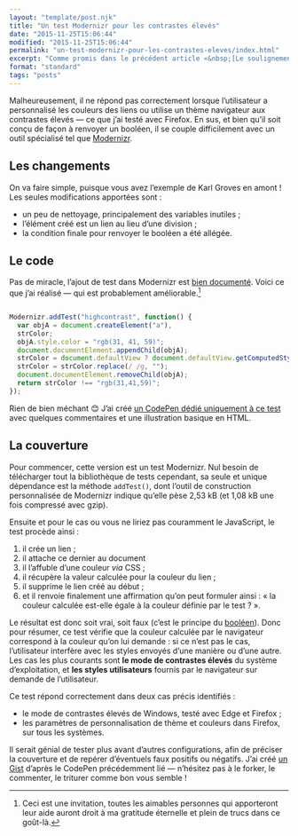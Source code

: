 ```yaml
---
layout: "template/post.njk"
title: "Un test Modernizr pour les contrastes élevés"
date: "2015-11-25T15:06:44"
modified: "2015-11-25T15:06:44"
permalink: "un-test-modernizr-pour-les-contrastes-eleves/index.html"
excerpt: "Comme promis dans le précédent article «&nbsp;[Le soulignement factice](http://www.ffoodd.fr/le-soulignement-factice/)&nbsp;», voici un portage sur Modernizr du test sur le mode contrastes élevés. Jʼattends votre avis&nbsp;!"
format: "standard"
tags: "posts"
---
```

Malheureusement, il ne répond pas correctement lorsque lʼutilisateur a personnalisé les couleurs des liens ou utilise un thème navigateur aux contrastes élevés —&nbsp;ce que jʼai testé avec Firefox. En sus, et bien quʼil soit conçu de façon à renvoyer un booléen, il se couple difficilement avec un outil spécialisé tel que [Modernizr](https://modernizr.com/).

## Les changements

On va faire simple, puisque vous avez lʼexemple de Karl Groves en amont&nbsp;! Les seules modifications apportées sont&nbsp;:

* un peu de nettoyage, principalement des variables inutiles&nbsp;;
* lʼélément créé est un lien au lieu dʼune division&nbsp;;
* la condition finale pour renvoyer le booléen a été allégée.

## Le code

Pas de miracle, lʼajout de test dans Modernizr est [bien documenté](https://modernizr.com/docs#modernizr-addtest). Voici ce que jʼai réalisé —&nbsp;qui est probablement améliorable.[^1]

[^1]: Ceci est une invitation, toutes les aimables personnes qui apporteront leur aide auront droit à ma gratitude éternelle et plein de trucs dans ce goût-là.



```javascript

Modernizr.addTest("highcontrast", function() {
  var objA = document.createElement("a"),
  strColor;
  objA.style.color = "rgb(31, 41, 59)";
  document.documentElement.appendChild(objA);
  strColor = document.defaultView ? document.defaultView.getComputedStyle(objA, null).color : objA.currentStyle.color;
  strColor = strColor.replace(/ /g, "");
  document.documentElement.removeChild(objA);
  return strColor !== "rgb(31,41,59)";
});
```

Rien de bien méchant&nbsp;😊 Jʼai créé [un CodePen dédié uniquement à ce test](http://codepen.io/ffoodd/pen/RWmmOO) avec quelques commentaires et une illustration basique en HTML.

## La couverture

Pour commencer, cette version est un test Modernizr. Nul besoin de télécharger tout la bibliothèque de tests cependant, sa seule et unique dépendance est la méthode `addTest()`, dont lʼoutil de construction personnalisée de Modernizr indique quʼelle pèse 2,53&nbsp;kB (et 1,08&nbsp;kB une fois compressé avec gzip).

Ensuite et pour le cas ou vous ne liriez pas couramment le JavaScript, le test procède ainsi&nbsp;:

1.  il crée un lien&nbsp;;
2.  il attache ce dernier au document&nbsp;
3.  il lʼaffuble dʼune couleur _via_ CSS&nbsp;;
4.  il récupère la valeur calculée pour la couleur du lien&nbsp;;
5.  il supprime le lien créé au début&nbsp;;
6.  et il renvoie finalement une affirmation quʼon peut formuler ainsi&nbsp;: «&nbsp;la couleur calculée est-elle égale à la couleur définie par le test&nbsp;?&nbsp;».

Le résultat est donc soit vrai, soit faux (cʼest le principe du [booléen](https://fr.wikipedia.org/wiki/Bool%C3%A9en)). Donc pour résumer, ce test vérifie que la couleur calculée par le navigateur correspond à la couleur quʼon lui demande&nbsp;: si ce nʼest pas le cas, lʼutilisateur interfère avec les styles envoyés dʼune manière ou dʼune autre. Les cas les plus courants sont **le mode de contrastes élevés** du système dʼexploitation, et **les styles utilisateurs** fournis par le navigateur sur demande de lʼutilisateur.

Ce test répond correctement dans deux cas précis identifiés&nbsp;:

* le mode de contrastes élevés de Windows, testé avec Edge et Firefox&nbsp;;
* les paramètres de personnalisation de thème et couleurs dans Firefox, sur tous les systèmes.

Il serait génial de tester plus avant dʼautres configurations, afin de préciser la couverture et de repérer dʼéventuels faux positifs ou négatifs. Jʼai créé [un Gist](https://gist.github.com/ffoodd/78f99204b5806e183574) dʼaprès le CodePen précédemment lié —&nbsp;nʼhésitez pas à le forker, le commenter, le triturer comme bon vous semble&nbsp;!